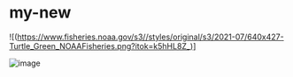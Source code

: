 # my-new
![(https://www.fisheries.noaa.gov/s3//styles/original/s3/2021-07/640x427-Turtle_Green_NOAAFisheries.png?itok=k5hHL8Z_)]

![image](https://github.com/user-attachments/assets/ff4b9256-9a3b-4b20-a569-a285c882595e)
